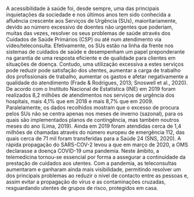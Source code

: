A acessibilidade à saúde foi, desde sempre, uma das principais inquietações da sociedade e nos
últimos anos tem sido conhecida a afluência crescente aos Serviços de Urgência (SUs), maioritariamente,
devido ao número excessivo de doentes não urgentes que poderiam, muitas das vezes, resolver os seus
problemas de saúde através dos Cuidados de Saúde Primários (CSP) ou até num atendimento via
vídeo/teleconsulta.
Efetivamente, os SUs estão na linha da frente nos sistemas de cuidados de saúde e desempenham
um papel preponderante na garantia de uma resposta eficiente e de qualidade para clientes em situações de
doença. Contudo, uma utilização excessiva a estes serviços pode reduzir pode satisfação dos utentes,
aumentar a carga de trabalho dos profissionais de trabalho, aumentar os gastos e afetar negativamente a
qualidade do atendimento (Frade & Rodrigues, 2013; Snoswell et al., 2020).
De acordo com o Instituto Nacional de Estatística (INE) em 2019 foram realizados 8,2 milhões de
atendimentos nos serviços de urgência dos hospitais, mais 4,1% que em 2018 e mais 8,7% que em 2009.
Paralelamente, os dados recolhidos mostram que o excesso de procura pelos SUs não se centra apenas nos
meses de inverno (sazonal), para os quais são implementados planos de contingência, mas também noutros
meses do ano (Lima, 2019). Ainda em 2019 foram atendidas cerca de 1,4 milhões de chamadas através do
número europeu de emergência 112, das quais cerca de 71 mil foram transferidas para a Saúde 24 (SNS,
2020).
A rápida propagação do SARS-COV-2 levou a que em março de 2020, a OMS declarasse a doença
COVID-19 uma pandemia. Neste âmbito, a telemedicina tornou-se essencial por forma a assegurar a
continuidade da prestação de cuidados aos utentes. Com a pandemia, as teleconsultas aumentaram e
ganharam ainda mais visibilidade, permitindo resolver um dos principais problemas ao reduzir o nível de
contacto entre as pessoas e, assim evitar a propagação do vírus e as contaminações cruzadas, resguardando
utentes de grupos de risco, protegidos em casa.
